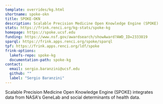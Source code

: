 ```yaml
---
template: overrides/kg.html
shortname: spoke-okn
title: SPOKE-OKN
description: Scalable Precision Medicine Open Knowledge Engine (SPOKE) integrates data from NASA's GeneLab and social determinants of health data. 
stats: https://frink.renci.org/kg-stats/spoke-kg
homepage: https://spoke.ucsf.edu
funding: https://www.nsf.gov/awardsearch/showAward?AWD_ID=2333819
sparql: https://frink.apps.renci.org/spoke/sparql
tpf: https://frink.apps.renci.org/ldf/spoke
frink-options:
  lakefs-repo: spoke-kg
  documentation-path: spoke-kg
contact:
  email: sergio.baranzini@ucsf.edu
  github: ""
  label: "Sergio Baranzini"
---
```

Scalable Precision Medicine Open Knowledge Engine (SPOKE) integrates data from NASA's GeneLab and social determinants of health data. 

